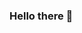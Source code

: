 ### Hello there 👋
<!--<a href="https://github.com/Patryk10245">
  <img src="https://tenor.com/pl/view/hello-there-gif-20813354" />
</a>
<!--
**Patryk10245/Patryk10245** is a ✨ _special_ ✨ repository because its `README.md` (this file) appears on your GitHub profile.

Here are some ideas to get you started:

- 🔭 I’m currently working on ...
- 🌱 I’m currently learning ...
- 👯 I’m looking to collaborate on ...
- 🤔 I’m looking for help with ...
- 💬 Ask me about ...
- 📫 How to reach me: ...
- 😄 Pronouns: ...
- ⚡ Fun fact: ...
-->
